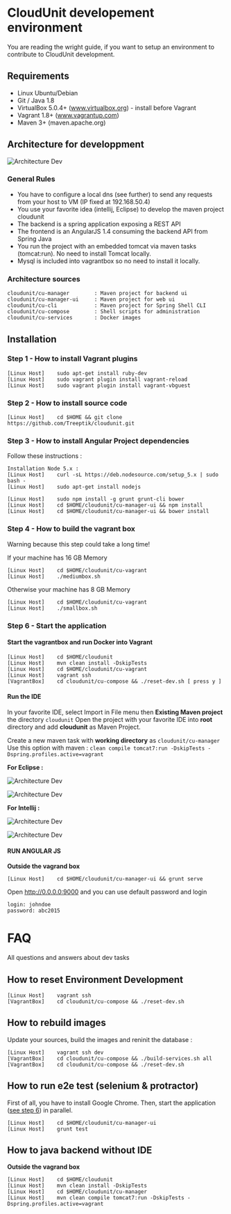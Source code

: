 
# CloudUnit developement environment

You are reading the wright guide, if you want to setup an environment to contribute to CloudUnit development.

## Requirements

* Linux Ubuntu/Debian
* Git / Java 1.8
* VirtualBox 5.0.4+ (www.virtualbox.org) - install before Vagrant
* Vagrant 1.8+ (www.vagrantup.com)
* Maven 3+ (maven.apache.org)

## Architecture for developpment

![Architecture Dev](img/plateforme-dev.png "Architecture Development")    

### General Rules

* You have to configure a local dns (see further) to send any requests from your host to VM (IP fixed at 192.168.50.4) 
* You use your favorite idea (intellij, Eclipse) to develop the maven project cloudunit
* The backend is a spring application exposing a REST API
* The frontend is an AngularJS 1.4 consuming the backend API from Spring Java
* You run the project with an embedded tomcat via maven tasks (tomcat:run). No need to install Tomcat locally.
* Mysql is included into vagrantbox so no need to install it locally.

### Architecture sources

```
cloudunit/cu-manager        : Maven project for backend ui
cloudunit/cu-manager-ui     : Maven project for web ui
cloudunit/cu-cli            : Maven project for Spring Shell CLI
cloudunit/cu-compose        : Shell scripts for administration 
cloudunit/cu-services       : Docker images
```

## Installation 

### Step 1 - How to install Vagrant plugins

```
[Linux Host]    sudo apt-get install ruby-dev
[Linux Host]    sudo vagrant plugin install vagrant-reload
[Linux Host]    sudo vagrant plugin install vagrant-vbguest
```

### Step 2 - How to install source code

```
[Linux Host]    cd $HOME && git clone https://github.com/Treeptik/cloudunit.git
```

### Step 3 - How to install Angular Project dependencies 

Follow these instructions :
```
Installation Node 5.x :
[Linux Host]    curl -sL https://deb.nodesource.com/setup_5.x | sudo bash -
[Linux Host]    sudo apt-get install nodejs
```

```
[Linux Host]    sudo npm install -g grunt grunt-cli bower 
[Linux Host]    cd $HOME/cloudunit/cu-manager-ui && npm install
[Linux Host]    cd $HOME/cloudunit/cu-manager-ui && bower install
```

### Step 4 - How to build the vagrant box

Warning because this step could take a long time!

If your machine has 16 GB Memory
```
[Linux Host]    cd $HOME/cloudunit/cu-vagrant 
[Linux Host]    ./mediumbox.sh
```

Otherwise your machine has 8 GB Memory
```
[Linux Host]    cd $HOME/cloudunit/cu-vagrant 
[Linux Host]    ./smallbox.sh
```

### Step 6 - Start the application

#### Start the vagrantbox and run Docker into Vagrant

```
[Linux Host]    cd $HOME/cloudunit
[Linux Host]    mvn clean install -DskipTests
[Linux Host]    cd $HOME/cloudunit/cu-vagrant 
[Linux Host]    vagrant ssh
[VagrantBox]    cd cloudunit/cu-compose && ./reset-dev.sh [ press y ]
```

#### Run the IDE

In your favorite IDE, select Import in File menu then **Existing Maven project** the directory `cloudunit`
Open the project with your favorite IDE into **root** directory and add **cloudunit** as Maven Project.

Create a new maven task with **working directory** as `cloudunit/cu-manager`
Use this option with maven : `clean compile tomcat7:run -DskipTests -Dspring.profiles.active=vagrant`

**For Eclipse :**

![Architecture Dev](img/eclipse_root.png "Architecture Development")

![Architecture Dev](img/eclipse_conf.png "Architecture Development")

**For Intellij :**

![Architecture Dev](img/intellij_root.png "Architecture Development")

![Architecture Dev](img/intellij_conf.png "Architecture Development")

#### RUN ANGULAR JS
**Outside the vagrand box** 

```
[Linux Host]    cd $HOME/cloudunit/cu-manager-ui && grunt serve
```
Open http://0.0.0.0:9000 and you can use default password and login 
```
login: johndoe
password: abc2015
```


# FAQ

All questions and answers about dev tasks

## How to reset Environment Development

```
[Linux Host]    vagrant ssh
[VagrantBox]    cd cloudunit/cu-compose && ./reset-dev.sh
```
    
## How to rebuild images

Update your sources, build the images and reninit the database :

```
[Linux Host]    vagrant ssh dev
[VagrantBox]    cd cloudunit/cu-compose && ./build-services.sh all
[VagrantBox]    cd cloudunit/cu-compose && ./reset-dev.sh
```

## How to run e2e test (selenium & protractor)

First of all, you have to install Google Chrome.
Then, start the application ([see step 6](#step6)) in parallel.

```
[Linux Host]    cd $HOME/cloudunit/cu-manager-ui
[Linux Host]    grunt test
```

## How to java backend without IDE
**Outside the vagrand box** 
```
[Linux Host]    cd $HOME/cloudunit
[Linux Host]    mvn clean install -DskipTests
[Linux Host]    cd $HOME/cloudunit/cu-manager
[Linux Host]    mvn clean compile tomcat7:run -DskipTests -Dspring.profiles.active=vagrant
```




